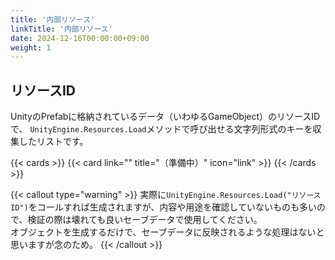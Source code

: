 ```yaml
---
title: '内部リソース'
linkTitle: '内部リソース'
date: 2024-12-16T00:00:00+09:00
weight: 1
---
```


## リソースID
UnityのPrefabに格納されているデータ（いわゆるGameObject）のリソースIDで、
`UnityEngine.Resources.Load`メソッドで呼び出せる文字列形式のキーを収集したリストです。

{{< cards >}}
  {{< card link="" title="（準備中）" icon="link" >}}
{{< /cards >}}

{{< callout type="warning" >}}
  実際に`UnityEngine.Resources.Load("リソースID")`をコールすれば生成されますが、内容や用途を確認していないものも多いので、検証の際は壊れても良いセーブデータで使用してください。  
  オブジェクトを生成するだけで、セーブデータに反映されるような処理はないと思いますが念のため。
{{< /callout >}}


